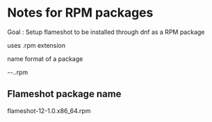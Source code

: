 

# Notes for RPM packages 


Goal : Setup flameshot to be installed through dnf as a RPM package 


uses .rpm extension 

name format of a package 

<name>-<version>-<release>.<arch>.rpm 


Flameshot package name 
---

flameshot-12-1.0.x86_64.rpm 
